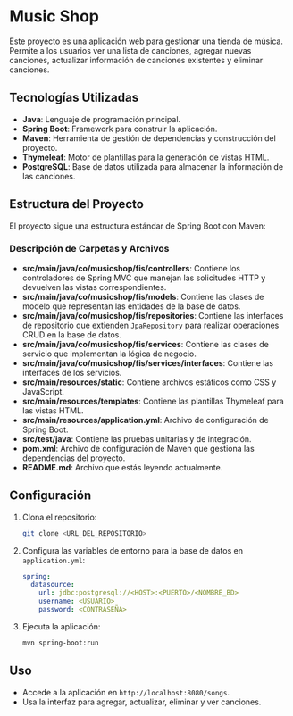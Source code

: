 # Music Shop

Este proyecto es una aplicación web para gestionar una tienda de música. Permite a los usuarios ver una lista de canciones, agregar nuevas canciones, actualizar información de canciones existentes y eliminar canciones.

## Tecnologías Utilizadas

- **Java**: Lenguaje de programación principal.
- **Spring Boot**: Framework para construir la aplicación.
- **Maven**: Herramienta de gestión de dependencias y construcción del proyecto.
- **Thymeleaf**: Motor de plantillas para la generación de vistas HTML.
- **PostgreSQL**: Base de datos utilizada para almacenar la información de las canciones.

## Estructura del Proyecto

El proyecto sigue una estructura estándar de Spring Boot con Maven:


### Descripción de Carpetas y Archivos

- **src/main/java/co/musicshop/fis/controllers**: Contiene los controladores de Spring MVC que manejan las solicitudes HTTP y devuelven las vistas correspondientes.
- **src/main/java/co/musicshop/fis/models**: Contiene las clases de modelo que representan las entidades de la base de datos.
- **src/main/java/co/musicshop/fis/repositories**: Contiene las interfaces de repositorio que extienden `JpaRepository` para realizar operaciones CRUD en la base de datos.
- **src/main/java/co/musicshop/fis/services**: Contiene las clases de servicio que implementan la lógica de negocio.
- **src/main/java/co/musicshop/fis/services/interfaces**: Contiene las interfaces de los servicios.
- **src/main/resources/static**: Contiene archivos estáticos como CSS y JavaScript.
- **src/main/resources/templates**: Contiene las plantillas Thymeleaf para las vistas HTML.
- **src/main/resources/application.yml**: Archivo de configuración de Spring Boot.
- **src/test/java**: Contiene las pruebas unitarias y de integración.
- **pom.xml**: Archivo de configuración de Maven que gestiona las dependencias del proyecto.
- **README.md**: Archivo que estás leyendo actualmente.

## Configuración

1. Clona el repositorio:
    ```sh
    git clone <URL_DEL_REPOSITORIO>
    ```
2. Configura las variables de entorno para la base de datos en `application.yml`:
    ```yaml
    spring:
      datasource:
        url: jdbc:postgresql://<HOST>:<PUERTO>/<NOMBRE_BD>
        username: <USUARIO>
        password: <CONTRASEÑA>
    ```
3. Ejecuta la aplicación:
    ```sh
    mvn spring-boot:run
    ```

## Uso

- Accede a la aplicación en `http://localhost:8080/songs`.
- Usa la interfaz para agregar, actualizar, eliminar y ver canciones.
